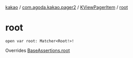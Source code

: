 [kakao](../../index.md) / [com.agoda.kakao.pager2](../index.md) / [KViewPagerItem](index.md) / [root](./root.md)

# root

`open var root: Matcher<Root!>!`

Overrides [BaseAssertions.root](../../com.agoda.kakao.common.assertions/-base-assertions/root.md)

